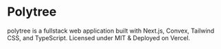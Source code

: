 # Polytree 

polytree is a fullstack web application built with Next.js, Convex, Tailwind CSS, and TypeScript. Licensed under MIT & Deployed on Vercel.